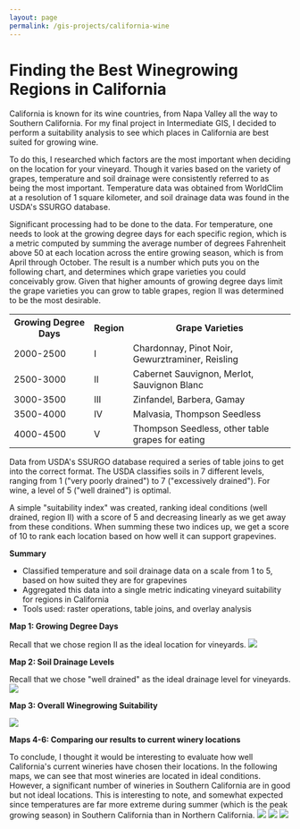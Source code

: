 ```yaml
---
layout: page
permalink: /gis-projects/california-wine
---
```

<h1>Finding the Best Winegrowing Regions in California</h1>
California is known for its wine countries, from Napa Valley all the way to Southern California.
For my final project in Intermediate GIS, I decided to perform a suitability analysis to see which
places in California are best suited for growing wine.

To do this, I researched which factors are the most important when deciding on the location for your
vineyard. Though it varies based on the variety of grapes, temperature and soil drainage were consistently
referred to as being the most important. Temperature data was obtained from WorldClim at a resolution of
1 square kilometer, and soil drainage data was found in the USDA's SSURGO database.

Significant processing had to be done to the data. For temperature, one needs to look at the growing degree
days for each specific region, which is a metric computed by summing the average number of degrees Fahrenheit above 
50 at each location across the entire growing season, which is from April through October. The result is a number
which puts you on the following chart, and determines which grape varieties you could conceivably grow. Given that
higher amounts of growing degree days limit the grape varieties you can grow to table grapes, region II was determined
to be the most desirable.

<table>
    <tr>
        <th>Growing Degree Days</th>
        <th>Region</th>
        <th>Grape Varieties</th>
    </tr>
    <tr>
        <td>2000-2500</td>
        <td>I</td>
        <td>Chardonnay, Pinot Noir, Gewurztraminer, Reisling</td>
    </tr>
    <tr>
        <td>2500-3000</td>
        <td>II</td>
        <td>Cabernet Sauvignon, Merlot, Sauvignon Blanc</td>
    </tr>
    <tr>
        <td>3000-3500</td>
        <td>III</td>
        <td>Zinfandel, Barbera, Gamay</td>
    </tr>
    <tr>
        <td>3500-4000</td>
        <td>IV</td>
        <td>Malvasia, Thompson Seedless</td>
    </tr>
    <tr>
        <td>4000-4500</td>
        <td>V</td>
        <td>Thompson Seedless, other table grapes for eating</td>
    </tr>
</table>

Data from USDA's SSURGO database required a series of table joins to get into the correct format. The USDA
classifies soils in 7 different levels, ranging from 1 ("very poorly drained") to 7 ("excessively drained"). For wine,
a level of 5 ("well drained") is optimal.

A simple "suitability index" was created, ranking ideal conditions (well drained, region II) with a score of 5 and 
decreasing linearly as we get away from these conditions. When summing these two indices up, we get a score of 10 to rank each location based on how well it can support grapevines.


**Summary**
* Classified temperature and soil drainage data on a scale from 1 to 5, based on how suited they are for grapevines
* Aggregated this data into a single metric indicating vineyard suitability for regions in California
* Tools used: raster operations, table joins, and overlay analysis


**Map 1: Growing Degree Days**

Recall that we chose region II as the ideal location for vineyards.
<img src="/assets/img/gis-projects/california-wine-0.jpg">

**Map 2: Soil Drainage Levels**

Recall that we chose "well drained" as the ideal drainage level for vineyards.
<img src="/assets/img/gis-projects/california-wine-1.jpg">

**Map 3: Overall Winegrowing Suitability**

<img src="/assets/img/gis-projects/california-wine-2.jpg">

**Maps 4-6: Comparing our results to current winery locations**

To conclude, I thought it would be interesting to evaluate how well California's current wineries have chosen their locations. In the following maps, we can see that most wineries are located in ideal conditions. However, a significant number of wineries in Southern California are in good but not ideal locations. This is interesting to note, and somewhat expected since temperatures are far more extreme during summer (which is the peak growing season) in Southern California than in Northern California.
<img src="/assets/img/gis-projects/california-wine-3.jpg">
<img src="/assets/img/gis-projects/california-wine-4.jpg">
<img src="/assets/img/gis-projects/california-wine-5.jpg">
